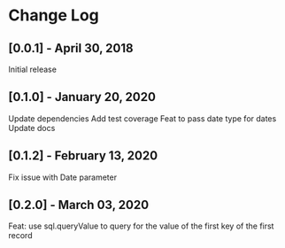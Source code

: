 # Change Log

## [0.0.1] - April 30, 2018

Initial release

## [0.1.0] - January 20, 2020

Update dependencies
Add test coverage
Feat to pass date type for dates
Update docs

## [0.1.2] - February 13, 2020

Fix issue with Date parameter

## [0.2.0] - March 03, 2020

Feat: use sql.queryValue to query for the value of the first key of the first record
